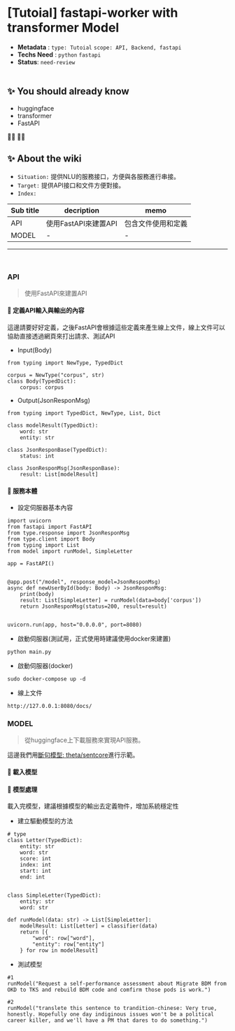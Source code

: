 # [Tutoial] fastapi-worker with transformer Model

- **Metadata** : `type: Tutoial` `scope: API, Backend, fastapi` 
- **Techs Need** : `python` `fastapi`
- **Status**: `need-review`
<br/><br/>

## ✨ You should already know
- huggingface
- transformer
- FastAPI

👩‍💻 👨‍💻

## ✨ About the wiki
- `Situation:` 提供NLU的服務接口，方便與各服務進行串接。
- `Target:` 提供API接口和文件方便對接。
- `Index:`

| Sub title | decription | memo |
| ------ | ------ | ------ |
| API | 使用FastAPI來建置API | 包含文件使用和定義 |
| MODEL | - | - |


---
<br>

### **API**
> 使用FastAPI來建置API

####  📝 定義API輸入與輸出的內容
這邊請要好好定義，之後FastAPI會根據這些定義來產生線上文件，線上文件可以協助直接透過網頁來打出請求、測試API

- Input(Body)
```
from typing import NewType, TypedDict

corpus = NewType("corpus", str)
class Body(TypedDict):
    corpus: corpus
```


- Output(JsonResponMsg)
```
from typing import TypedDict, NewType, List, Dict

class modelResult(TypedDict):
    word: str
    entity: str

class JsonResponBase(TypedDict):
    status: int

class JsonResponMsg(JsonResponBase):
    result: List[modelResult]
```

####  📝 服務本體

- 設定伺服器基本內容
```
import uvicorn
from fastapi import FastAPI
from type.response import JsonResponMsg
from type.client import Body
from typing import List
from model import runModel, SimpleLetter

app = FastAPI()


@app.post("/model", response_model=JsonResponMsg)
async def newUserById(body: Body) -> JsonResponMsg:
    print(body)
    result: List[SimpleLetter] = runModel(data=body['corpus'])
    return JsonResponMsg(status=200, result=result)


uvicorn.run(app, host="0.0.0.0", port=8080)
```

- 啟動伺服器(測試用，正式使用時建議使用docker來建置)
```
python main.py
```

- 啟動伺服器(docker)
```
sudo docker-compose up -d
```

- 線上文件
```
http://127.0.0.1:8080/docs/
```

### **MODEL**
> 從huggingface上下載服務來實現API服務。

這邊我們用[斷句模型: theta/sentcore](https://huggingface.co/theta/sentcore)進行示範。


####  📝 載入模型


####  📝 模型處理
載入完模型，建議根據模型的輸出去定義物件，增加系統穩定性

- 建立驅動模型的方法 
```
# type
class Letter(TypedDict):
    entity: str
    word: str
    score: int
    index: int
    start: int
    end: int


class SimpleLetter(TypedDict):
    entity: str
    word: str

def runModel(data: str) -> List[SimpleLetter]:
    modelResult: List[Letter] = classifier(data)
    return [{
        "word": row["word"],
        "entity": row["entity"]
    } for row in modelResult]
```

- 測試模型

```
#1
runModel("Request a self-performance assessment about Migrate BDM from OKD to TKS and rebuild BDM code and comfirm those pods is work.")

#2
runModel("translete this sentence to trandition-chinese: Very true, honestly. Hopefully one day indiginous issues won't be a political career killer, and we'll have a PM that dares to do something.")
```
